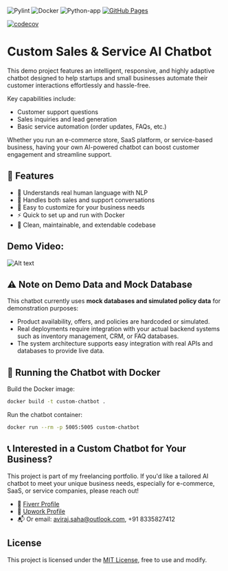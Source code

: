 ![Pylint](https://github.com/avirsaha/smart-agent/actions/workflows/pylint.yml/badge.svg)
![Docker](https://github.com/avirsaha/smart-agent/actions/workflows/docker-image.yml/badge.svg)
![Python-app](https://github.com/avirsaha/smart-agent/actions/workflows/python-app.yml/badge.svg)
[![GitHub Pages](https://github.com/avirsaha/smart-agent/workflows/Pages%20build/badge.svg)](https://github.com/avirsaha/smart-agent/actions?query=workflow%3A%22Pages+build%22)

[![codecov](https://codecov.io/gh/avirsaha/smart-agent/branch/main/graph/badge.svg)](https://codecov.io/gh/avirsaha/smart-agent)

# Custom Sales & Service AI Chatbot

This demo project features an intelligent, responsive, and highly adaptive chatbot designed to help startups and small businesses automate their customer interactions effortlessly and hassle-free.

Key capabilities include:

 -   Customer support questions
  -  Sales inquiries and lead generation
   - Basic service automation (order updates, FAQs, etc.)

Whether you run an e-commerce store, SaaS platform, or service-based business, having your own AI-powered chatbot can boost customer engagement and streamline support.


## 🚀 Features

* 🧠 Understands real human language with NLP
* 💬 Handles both sales and support conversations
* 🎯 Easy to customize for your business needs
* ⚡ Quick to set up and run with Docker
* 🔧 Clean, maintainable, and extendable codebase

## Demo Video:
![Alt text](https://external-content.duckduckgo.com/iu/?u=https%3A%2F%2Fwww.partnersforpower.org%2Fwp-content%2Fuploads%2F2017%2F11%2Fmaxresdefault-1.jpg&f=1&nofb=1&ipt=7cac37eb96e09e953051d359ea94f79c855a0d1f9220aea961cdc928f715e8a8)
## ⚠️ Note on Demo Data and Mock Database

This chatbot currently uses **mock databases and simulated policy data** for demonstration purposes:

* Product availability, offers, and policies are hardcoded or simulated.
* Real deployments require integration with your actual backend systems such as inventory management, CRM, or FAQ databases.
* The system architecture supports easy integration with real APIs and databases to provide live data.


## 🚀 Running the Chatbot with Docker

Build the Docker image:

```bash
docker build -t custom-chatbot .
```

Run the chatbot container:

```bash
docker run --rm -p 5005:5005 custom-chatbot
```



## 📞 Interested in a Custom Chatbot for Your Business?

This project is part of my freelancing portfolio. If you'd like a tailored AI chatbot to meet your unique business needs, especially for e-commerce, SaaS, or service companies, please reach out!

* 💼 [Fiverr Profile](#)
* 💼 [Upwork Profile](#)
* 📬 Or email: aviraj.saha@outlook.com, +91 8335827412



## License

This project is licensed under the [MIT License](), free to use and modify.

